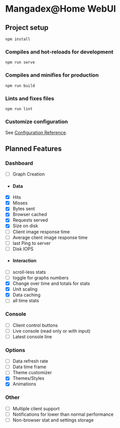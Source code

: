 # Mangadex@Home WebUI

## Project setup
```
npm install
```

### Compiles and hot-reloads for development
```
npm run serve
```

### Compiles and minifies for production
```
npm run build
```

### Lints and fixes files
```
npm run lint
```

### Customize configuration
See [Configuration Reference](https://cli.vuejs.org/config/).

## Planned Features

### Dashboard

- [ ] Graph Creation

- #### Data

 - [x] Hits
 - [x] Misses
 - [x] Bytes sent
 - [x] Browser cached
 - [x] Requests served
 - [x] Size on disk
 - [ ] Client image response time
 - [ ] Average client image response time
 - [ ] last Ping to server
 - [ ] Disk IOPS
 
- #### Interaction

 - [ ] scroll-less stats
 - [ ] toggle for graphs numbers
 - [x] Change over time and totals for stats
 - [x] Unit scaling
 - [x] Data caching
 - [ ] all time stats

### Console

 - [ ] Client control buttons
 - [ ] Live console (read only or with input)
 - [ ] Latest console line

### Options

 - [ ] Data refresh rate
 - [ ] Data time frame
 - [ ] Theme customizer
 - [x] Themes/Styles
 - [x] Animations

### Other
 - [ ] Multiple client support
 - [ ] Notifications for lower than normal performance
 - [ ] Non-browser stat and settings storage
